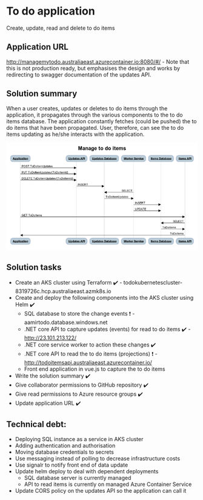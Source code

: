 # To do application
Create, update, read and delete to do items

## Application URL
http://managemytodo.australiaeast.azurecontainer.io:8080/#/ - Note that this is not production ready, but emphasises the design and works by redirecting to swagger documentation of the updates API.

## Solution summary
When a user creates, updates or deletes to do items through the application, it propagates through the various components  to the to do items database. The application constantly fetches (could be pushed) the to do items that have been propagated. User, therefore, can see the to do items updating as he/she interacts with the application.

![Sequence diagram of my proposed solution](/images/sequence.png)

## Solution tasks
* Create an AKS cluster using Terraform :heavy_check_mark: - todokubernetescluster-8319726c.hcp.australiaeast.azmk8s.io
* Create and deploy the following components into the AKS cluster using Helm :heavy_check_mark:
  * SQL database to store the change events :heavy_exclamation_mark: - aamirtodo.database.windows.net
  * .NET core API to capture updates (events) for read to do items :heavy_check_mark: - http://23.101.213.122/
  * .NET core service worker to action these changes :heavy_check_mark:
  * .NET core API to read the to do items (projections) :heavy_exclamation_mark: - http://todoitemsapi.australiaeast.azurecontainer.io/
  * Front end application in vue.js to capture the to do items
* Write the solution summary :heavy_check_mark:
* Give collaborator permissions to GitHub repository :heavy_check_mark:
* Give read permissions to Azure resource groups :heavy_check_mark:
* Update application URL :heavy_check_mark:

## Technical debt:
* Deploying SQL instance as a service in AKS cluster
* Adding authentication and authorisation
* Moving database credentials to secrets
* Use messaging instead of polling to decrease infrastructure costs
* Use signalr to notify front end of data update
* Update helm deploy to deal with dependent deployments
  * SQL database server is currently managed
  * API to read items is currently on managed Azure Container Service
* Update CORS policy on the updates API so the application can call it

